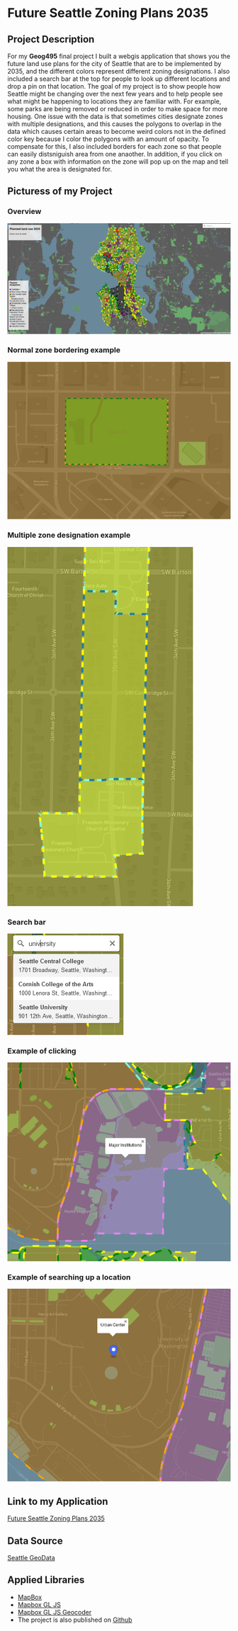 # Future Seattle Zoning Plans 2035

## Project Description 
For my **Geog495** final project I built a webgis application that shows you the future land use plans for the city of Seattle that are to be implemented by 2035, and the different colors represent different zoning designations. I also included a search bar at the top for people to look up different locations and drop a pin on that location. The goal of my project is to show people how Seattle might be changing over the next few years and to help people see what might be happening to locations they are familiar with. For example, some parks are being removed or reduced in order to make space for more housing. One issue with the data is that sometimes cities designate zones with multiple designations, and this causes the polygons to overlap in the data which causes certain areas to become weird colors not in the defined color key because I color the polygons with an amount of opacity. To compensate for this, I also included borders for each zone so that people can easily distsniguish area from one anaother. In addition, if you click on any zone a box with information on the zone will pop up on the map and tell you what the area is designated for.  

## Picturess of my Project
### Overview
![image](img/overview.PNG)
### Normal zone bordering example
![image](img/normal_bordering.PNG)
### Multiple zone designation example
![image](img/multiple_designations.PNG)
### Search bar
![image](img/search_bar.PNG)
### Example of clicking
![image](img/clicking.PNG)
### Example of searching up a location
![image](img/geocoding_and_click.PNG)

## Link to my Application
[Future Seattle Zoning Plans 2035](https://yodapancake.github.io/geog495_finalproject/)

## Data Source
[Seattle GeoData](https://data-seattlecitygis.opendata.arcgis.com/datasets/SeattleCityGIS::future-land-use-2035/about)

## Applied Libraries
* [MapBox](https://www.mapbox.com/)
* [Mapbox GL JS](https://docs.mapbox.com/mapbox-gl-js/api/)
* [Mapbox GL JS Geocoder](https://api.mapbox.com/mapbox-gl-js/plugins/mapbox-gl-geocoder/v4.7.2/mapbox-gl-geocoder.min.js)
* The project is also published on [Github](https://github.com/)

